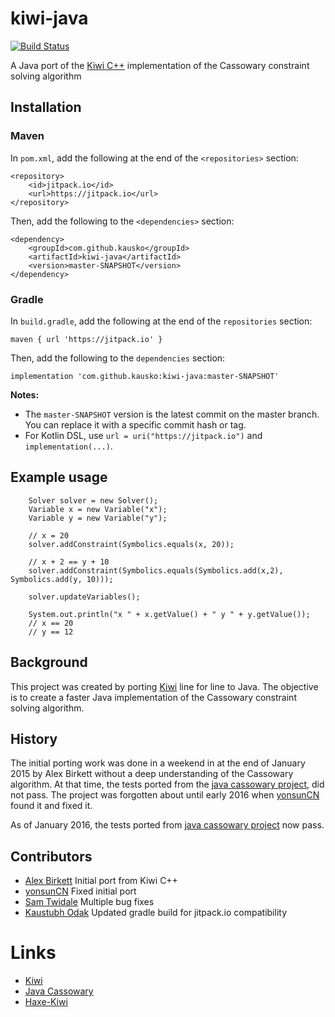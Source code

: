 # kiwi-java
[![Build Status](https://travis-ci.org/alexbirkett/kiwi-java.svg?branch=master)](https://travis-ci.org/alexbirkett/kiwi-java)

A Java port of the [Kiwi C++](https://github.com/nucleic/kiwi) implementation of the Cassowary constraint solving algorithm

## Installation

### Maven
In `pom.xml`, add the following at the end of the `<repositories>` section:

    <repository>
        <id>jitpack.io</id>
        <url>https://jitpack.io</url>
    </repository>

Then, add the following to the `<dependencies>` section:

    <dependency>
        <groupId>com.github.kausko</groupId>
        <artifactId>kiwi-java</artifactId>
        <version>master-SNAPSHOT</version>
    </dependency>

### Gradle
In `build.gradle`, add the following at the end of the `repositories` section:

    maven { url 'https://jitpack.io' }

Then, add the following to the `dependencies` section:

    implementation 'com.github.kausko:kiwi-java:master-SNAPSHOT'

**Notes:** 
- The `master-SNAPSHOT` version is the latest commit on the master branch. You can replace it with a specific commit hash or tag.
- For Kotlin DSL, use `url = uri("https://jitpack.io")` and `implementation(...)`.

## Example usage

        Solver solver = new Solver();
        Variable x = new Variable("x");
        Variable y = new Variable("y");

        // x = 20
        solver.addConstraint(Symbolics.equals(x, 20));

        // x + 2 == y + 10
        solver.addConstraint(Symbolics.equals(Symbolics.add(x,2), Symbolics.add(y, 10)));

        solver.updateVariables();
        
        System.out.println("x " + x.getValue() + " y " + y.getValue());
        // x == 20
        // y == 12

## Background
This project was created by porting [Kiwi](https://github.com/nucleic/kiwi) line for line to Java. The objective is to create a faster Java implementation of the Cassowary constraint solving algorithm.

## History

The initial porting work was done in a weekend in at the end of January 2015 by Alex Birkett without a deep understanding of the Cassowary algorithm.
At that time, the tests ported from the [java cassowary project](https://github.com/pybee/cassowary-java), did not pass.
The project was forgotten about until early 2016 when [yonsunCN](https://github.com/yongsunCN) found it and fixed it.

As of January 2016, the tests ported from [java cassowary project](https://github.com/pybee/cassowary-java) now pass.

## Contributors

* [Alex Birkett](https://github.com/alexbirkett) Initial port from Kiwi C++
* [yonsunCN](https://github.com/yongsunCN) Fixed initial port
* [Sam Twidale](https://github.com/Tw1ddle) Multiple bug fixes
* [Kaustubh Odak](https://github.com/kausko) Updated gradle build for jitpack.io compatibility

# Links
* [Kiwi](https://github.com/nucleic/kiwi)
* [Java Cassowary](https://github.com/pybee/cassowary-java)
* [Haxe-Kiwi](https://github.com/Tw1ddle/haxe-kiwi)



